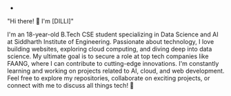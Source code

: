 
- 

<!---
dillii193/dillii193 is a ✨ special ✨ repository because its `README.md` (this file) appears on your GitHub profile.
You can click the Preview link to take a look at your changes.
--->"Hi there! 👋 I'm [DILLI]"

I'm an 18-year-old B.Tech CSE student specializing in Data Science and AI at Siddharth Institute of Engineering. Passionate about technology, I love building websites, exploring cloud computing, and diving deep into data science. My ultimate goal is to secure a role at top tech companies like FAANG, where I can contribute to cutting-edge innovations. I'm constantly learning and working on projects related to AI, cloud, and web development. Feel free to explore my repositories, collaborate on exciting projects, or connect with me to discuss all things tech! 🚀


